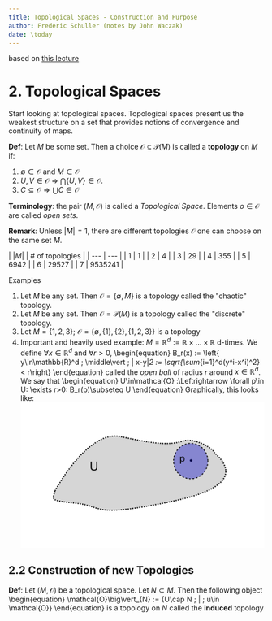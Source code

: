```yaml
---
title: Topological Spaces - Construction and Purpose
author: Frederic Schuller (notes by John Waczak)
date: \today
---
```

based on [this lecture](https://youtu.be/1wyOoLUjUeI)

# 2. Topological Spaces
Start looking at topological spaces. Topological spaces present us the weakest structure on a set that provides notions of convergence and continuity of maps. 

**Def**: Let $M$ be some set. Then a choice $\mathcal{O}\subseteq\mathcal{P}(M)$ is called a **topology** on $M$ if:
1. $\emptyset \in \mathcal{O}$ and $M\in\mathcal{O}$
2. $U,V\in\mathcal{O}$ $\Rightarrow$ $\bigcap \{U, V\}\in\mathcal{O}$.
3. $C\subseteq \mathcal{O} \Rightarrow \bigcup C \in \mathcal{O}$

**Terminology**: the pair $(M, \mathcal{O})$ is called a *Topological Space*. Elements $o\in\mathcal{O}$ are called *open sets*.


**Remark**: Unless $|M|=1$, there are different topologies $\mathcal{O}$ one can choose on the same set $M$.

| $|M|$ | # of topologies | 
| --- | --- | 
| 1 | 1 | 
| 2 | 4 | 
| 3 | 29 | 
| 4 | 355 | 
| 5 | 6942 | 
| 6 | 29527 | 
| 7 | 9535241 | 

Examples 
1. Let $M$ be any set. Then $\mathcal{O} = \{\emptyset, M\}$ is a topology called the "chaotic" topology.
2. Let $M$ be any set. Then $\mathcal{O}=\mathcal{P}(M)$ is a topology called the "discrete" topology.
3. Let $M=\{1, 2, 3\}$; $\mathcal{O}=\{\emptyset, \{1\}, \{2\}, \{1, 2, 3\} \}$ is a topology
4. Important and heavily used example: $M=\mathbb{R}^d := \mathbb{R}\times ... \times \mathbb{R}$ d-times. We define $\forall x \in \mathbb{R}^d$ and $\forall r > 0$, 
\begin{equation}
    B_r(x) := \left\{ y\in\mathbb{R}^d \; \middle\vert \; \| x-y\|_2 := \sqrt{\sum_{i=1}^d(y^i-x^i)^2} < r\right\}
\end{equation}
called the *open ball* of radius $r$ around $x\in\mathbb{R}^d$. We say that
\begin{equation}
    U\in\mathcal{O} :\Leftrightarrow \forall p\in U: \exists r>0: B_r(p)\subseteq U
\end{equation}
Graphically, this looks like:
![Open Sets 1](./figures/OpenSets1.svg)


## 2.2 Construction of new Topologies 
**Def**: Let $(M,\mathcal{O})$ be a topological space. Let $N\subset M$. Then the following object
\begin{equation}
    \mathcal{O}\big\vert_{N} := \{U\cap N \; | \; u\in \mathcal{O}\}
\end{equation}
is a topology on $N$ called the **induced** topology
